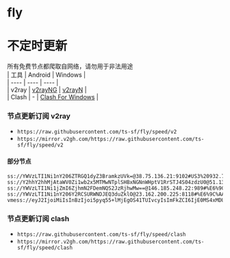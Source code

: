 # fly
# 不定时更新
所有免费节点都爬取自网络，请勿用于非法用途  
|  工具  | Android  | Windows  |  
|  ----  | ----   | ----  |  
| v2ray  | [v2rayNG](https://github.com/2dust/v2rayNG/releases) | [v2rayN](https://github.com/2dust/v2rayN/releases) |  
| Clash  | - | [Clash For Windows](https://github.com/2dust/clashN/releases) | 
  
### 节点更新订阅  v2ray
- `https://raw.githubusercontent.com/ts-sf/fly/speed/v2`  
- `https://mirror.v2gh.com/https://raw.githubusercontent.com/ts-sf/fly/speed/v2`  

#### 部分节点  
``` 
ss://YWVzLTI1Ni1nY206ZTRGQ1dyZ3BramkzUVk=@38.75.136.21:9102#US3%20932.7KB%2Fs
ss://Y2hhY2hhMjAtaWV0Zi1wb2x5MTMwNTplSHBxNGNnWHptV1RrSTJ4S04zdzU0@51.13.182.130:48562#%E6%9C%AA%E7%9F%A515%20105.3KB%2Fs
ss://YWVzLTI1Ni1jZmI6ZjhmN2FDemNQS2JzRjhwMw==@146.185.248.22:989#%E6%9C%AA%E7%9F%A517%2036.9KB%2Fs
ss://YWVzLTI1Ni1nY206Y2RCSURWNDJEQ3duZklO@23.162.200.225:8118#%E6%9C%AA%E7%9F%A519%202.0MB%2Fs
vmess://eyJ2IjoiMiIsInBzIjoi5pyq55+lMjEgOS41TUIvcyIsImFkZCI6IjE0MS4xMDUuMTMwLjkiLCJwb3J0IjoiNTU0NzEiLCJpZCI6IjcxNGQzNmNhLTA5Y2UtNDE4Mi04NzU2LWUwYmY3YTg1MTU4ZSIsImFpZCI6IjAiLCJzY3kiOiJhdXRvIiwibmV0IjoidGNwIiwidHlwZSI6Im5vbmUiLCJob3N0IjoiIiwicGF0aCI6IiIsInRscyI6IiIsInNuaSI6IiIsInRlc3RfbmFtZSI6IjIxIn0=
```
### 节点更新订阅  clash
- `https://raw.githubusercontent.com/ts-sf/fly/speed/clash`  
- `https://mirror.v2gh.com/https://raw.githubusercontent.com/ts-sf/fly/speed/clash`  


